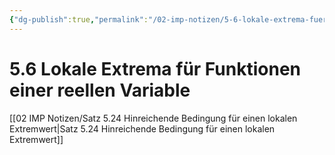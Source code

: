 ```yaml
---
{"dg-publish":true,"permalink":"/02-imp-notizen/5-6-lokale-extrema-fuer-funktionen-einer-reellen-variable/","dgHomeLink":true,"dgPassFrontmatter":false}
---
```


# 5.6 Lokale Extrema für Funktionen einer reellen Variable
[[02 IMP Notizen/Satz 5.24 Hinreichende Bedingung für einen lokalen Extremwert|Satz 5.24 Hinreichende Bedingung für einen lokalen Extremwert]]